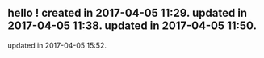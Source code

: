 hello !
created in 2017-04-05 11:29.
updated in 2017-04-05 11:38.
updated in 2017-04-05 11:50.
----------------------------
updated in 2017-04-05 15:52.
